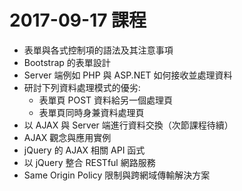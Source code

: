 # 2017-09-17 課程
- 表單與各式控制項的語法及其注意事項
- Bootstrap 的表單設計
- Server 端例如 PHP 與 ASP.NET 如何接收並處理資料
- 研討下列資料處理模式的優劣:
  - 表單頁 POST 資料給另一個處理頁
  - 表單頁同時身兼資料處理頁
- 以 AJAX 與 Server 端進行資料交換（次節課程待續）
- AJAX 觀念與應用實例
- jQuery 的 AJAX 相關 API 函式
- 以 jQuery 整合 RESTful 網路服務
- Same Origin Policy 限制與跨網域傳輸解決方案